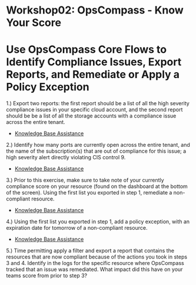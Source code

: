 # Workshop02: OpsCompass - Know Your Score
# Use OpsCompass Core Flows to Identify Compliance Issues, Export Reports, and Remediate or Apply a Policy Exception

1.) Export two reports: the first report should be a list of all the high severity compliance issues in your specific cloud account, and the second report should be be a list of all the storage accounts with a compliance issue across the entire tenant.

  - [Knowledge Base Assistance](https://kb.opscompass.com/knowledge/export-compliance-report-all-resources) 
  
2.) Identify how many ports are currently open across the entire tenant, and the name of the subscription(s) that are out of compliance for this issue; a high severity alert directly violating CIS control 9.

  - [Knowledge Base Assistance](https://kb.opscompass.com/knowledge/compliance-by-framework)
   

3.) Prior to this exercise, make sure to take note of your currently compliance score on your resource (found on the dashboard at the bottom of the screen). Using the first list you exported in step 1, remediate a non-compliant resource. 

  - [Knowledge Base Assistance](https://kb.opscompass.com/knowledge/how-do-i-remediate)
  
4.) Using the first list you exported in step 1, add a policy exception, with an expiration date for tomorrow of a non-compliant resource.


  - [Knowledge Base Assistance](https://kb.opscompass.com/knowledge/policy-exception)

5.) Time permitting apply a filter and export a report that contains the resources that are now compliant because of the actions you took in steps 3 and 4. Identify in the logs for the specific resource where OpsCompass tracked that an issue was remediated. What impact did this have on your teams score from prior to step 3? 
